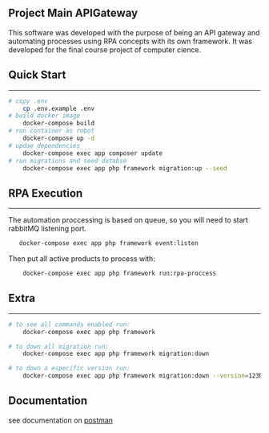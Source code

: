## Project Main APIGateway
This software was developed with the purpose of being an API gateway and automating processes using RPA concepts with its own framework. It was developed for the final course project of computer cience.

## Quick Start
---
```bash
# copy .env
    cp .env.example .env
# build docker image
    docker-compose build
# run container as robot
    docker-compose up -d
# updae dependencies
    docker-compose exec app composer update
# run migrations and seed databse
    docker-compose exec app php framework migration:up --seed
```
## RPA Execution
---
The automation proccessing is based on queue, so you will need to start rabbitMQ listening port.
 ```bash
    docker-compose exec app php framework event:listen
 ```

Then put all active products to process with:
``` bash
    docker-compose exec app php framework run:rpa-proccess
```

## Extra
---

```bash
# to see all commands enabled run:
    docker-compose exec app php framework

# to down all migration run:
    docker-compose exec app php framework migration:down

# to down a especific version run:
    docker-compose exec app php framework migration:down --version=123NameOfYourVersion
```

## Documentation

see documentation on [postman](https://documenter.getpostman.com/view/20318312/2sA2r8248x#01c20137-e857-479b-aff9-57dfd714f2d4)